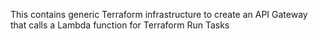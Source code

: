 This contains generic Terraform infrastructure to create an API
Gateway that calls a Lambda function for Terraform Run Tasks
